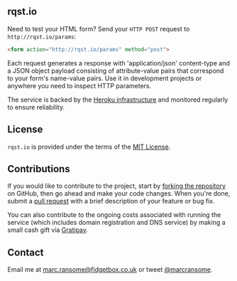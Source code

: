 ## rqst.io

Need to test your HTML form? Send your `HTTP POST` request to `http://rqst.io/params`:

```html
<form action="http://rqst.io/params" method="post">
```
Each request generates a response with 'application/json' content-type and a JSON object payload consisting of attribute-value pairs that correspond to your form's name-value pairs. Use it in development projects or anywhere you need to inspect HTTP parameters.

The service is backed by the [Heroku infrastructure](https://www.heroku.com) and monitored regularly to ensure reliability.

## License
`rqst.io` is provided under the terms of the [MIT License](http://opensource.org/licenses/mit-license.php).

## Contributions
If you would like to contribute to the project, start by [forking the repository](https://help.github.com/articles/fork-a-repo) on GitHub, then go ahead and make your code changes. When you're done, submit a [pull request](https://help.github.com/articles/using-pull-requests) with a brief description of your feature or bug fix.

You can also contribute to the ongoing costs associated with running the service (which includes domain registration and DNS service) by making a small cash gift via [Gratipay](https://gratipay.com/marcransome/).

## Contact
Email me at [marc.ransome@fidgetbox.co.uk](mailto:marc.ransome@fidgetbox.co.uk) or tweet [@marcransome](http://www.twitter.com/marcransome).

